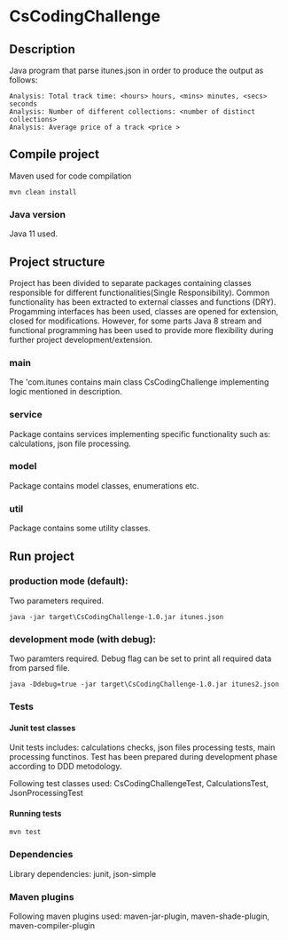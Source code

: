 # CsCodingChallenge

## Description

Java program that parse itunes.json in order to produce the output as follows:

    Analysis: Total track time: <hours> hours, <mins> minutes, <secs> seconds
    Analysis: Number of different collections: <number of distinct collections>
    Analysis: Average price of a track <price >

## Compile project

Maven used for code compilation

    mvn clean install

### Java version

Java 11 used.

## Project structure

Project has been divided to separate packages containing classes responsible for different functionalities(Single Responsibility).
Common functionality has been extracted to external classes and functions (DRY). Progamming interfaces has been used, classes are opened for extension, closed for modifications.
However, for some parts Java 8 stream and functional programming has been used to provide more flexibility during further project development/extension.

### main

The 'com.itunes contains main class CsCodingChallenge implementing logic mentioned in description.

### service

Package contains services implementing specific functionality such as: calculations, json file processing.

### model

Package contains model classes, enumerations etc.

### util

Package contains some utility classes.

## Run project

### production mode (default):

Two parameters required.

    java -jar target\CsCodingChallenge-1.0.jar itunes.json

### development mode (with debug):

Two paramters required. Debug flag can be set to print all required data from parsed file.

    java -Ddebug=true -jar target\CsCodingChallenge-1.0.jar itunes2.json

### Tests

#### Junit test classes 

Unit tests includes: calculations checks, json files processing tests, main processing functinos.
Test has been prepared during development phase according to DDD metodology.

Following test classes used: 
    CsCodingChallengeTest, 
    CalculationsTest, 
    JsonProcessingTest

#### Running tests

    mvn test
    
### Dependencies

Library dependencies: junit, json-simple

### Maven plugins

Following maven plugins used: maven-jar-plugin, maven-shade-plugin, maven-compiler-plugin
